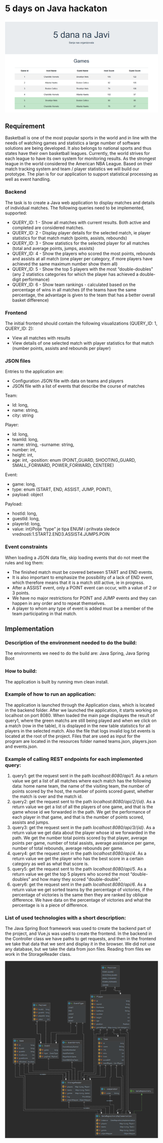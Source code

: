 # 5 days on Java hackaton


![alt text](https://github.com/gojkovicmatija99/5-days-on-java-hackaton/blob/master/demo.PNG)

## Requirement

Basketball is one of the most popular sports in the world and in line with the needs of watching games
and statistics a large number of software solutions are being developed. It also belongs to national sports and
thus states have their own basketball leagues.
Currently, the world strives for each league to have its own system for monitoring results. As the strongest league in the world
considered the American NBA League. Based on their match tracking system and team / player statistics
we will build our prototype.
The plan is for our application to support statistical processing as well as event handling.

### Backend

The task is to create a Java web application to display matches and details of individual matches.
The following queries need to be implemented, supported:
- QUERY_ID: 1 - Show all matches with current results. Both active and completed are considered
matches.
- QUERY_ID: 2 - Display player details for the selected match, ie player statistics for that match
match (points, assists, rebounds)
- QUERY_ID: 3 - Show statistics for the selected player for all matches (total and average points,
jumps, assists)
- QUERY_ID: 4 - Show the players who scored the most points, rebounds and assists at all
match (one player per category, if more players have achieved the same maximum number show them
all)
- QUERY_ID: 5 - Show the top 5 players with the most “double-doubles” (any 2 statistics
categories for which the player has achieved a double-digit performance)
- QUERY_ID: 6 - Show team rankings - calculated based on the percentage of wins in all
matches (if the teams have the same percentage, the advantage is given to the team that has a better overall
basket difference)

### Frontend
The initial frontend should contain the following visualizations (QUERY_ID: 1, QUERY_ID: 2):
- View all matches with results
- View details of one selected match with player statistics for that match (number
points, assists and rebounds per player)

### JSON files

Entries to the application are:
- Configuration JSON file with data on teams and players
- JSON file with a list of events that describe the course of matches

Team:
- Id: long,
- name: string,
- city: string

Player:
- Id: long,
- teamId: long,
- name: string,
 -surname: string,
 - number: int,
 - height: int,
 - age: int,
  -position: enum (POINT_GUARD, SHOOTING_GUARD, SMALL_FORWARD, POWER_FORWARD, CENTERE)
  
Event:
- game: long,
- type: enum (START, END, ASSIST, JUMP, POINT),
- payload: object

Payload:
- hostId: long,
- guestId: long,
- playerId: long,
- value: int}Polje “type” je tipa ENUM i prihvata sledeće vrednosti:1.START2.END3.ASSIST4.JUMP5.POIN

### Event constraints

When loading a JSON data file, skip loading events that do not meet the rules and log them:
- The finished match must be covered between START and END events.
- It is also important to emphasize the possibility of a lack of END event, which therefore means that it is a match
still active, ie in progress.
- After a ASSIST event, only a POINT event can occur, with a value of 2 or 3
points.
- We have no major restrictions for POINT and JUMP events and they can happen in any
order and to repeat themselves.
- A player to whom any type of event is added must be a member of the team participating in that match.

## Implementation

### Description of the environment needed to do the build:
The environments we need to do the build are: Java Spring, Java Spring Boot

### How to build:
The application is built by running mvn clean install.

### Example of how to run an application:
The application is launched through the Application class, which is located in the backend folder. After we
launched the application, it starts working on localhost on port 8080. When loaded the main page displayes the result of query1, where the green matchs are still being played and when we click on a match (row in the table), it is displayed in the new table
statistics for all players in the selected match.
Also the file that logs invalid log.txt events is located at the root of the project. Files that are
used as input for the program are located in the resources folder named teams.json, players.json and
events.json.

### Example of calling REST endpoints for each implemented query:
1. query1: get the request sent in the path *localhost:8080/api/1*. As a return value we get a list of all matches where each match has the following data: home name
team, the name of the visiting team, the number of points scored by the host, the number of points scored
guest, whether the match is over and the match id.
2. query2: get the request sent to the path *localhost:8080/api/2/{id}*. As a return value
we get a list of all the players of one game, and that is the game whose id we forwarded in the path.
We get the performance of each player in that game, and that is the number of points scored, assists
and jumps.
3. query3: get the request sent in the path *localhost:8080/api/3/{id}*. As a return value
we get data about the player whose id we forwarded in the path. We get the number total
points scored by that player, average points per game, number of total assists, average
assistance per game, number of total rebounds, average rebounds per game.
4. query4: get the request sent in the path *localhost:8080/api/4*. As a return value
we get the player who has the best score in a certain category as well as what that score is.
5. query5: get the request sent to the path *localhost:8080/api/5*. As a return value
we get the top 5 players who scored the most “double-doubles” and how many they scored
"double-double".
6. query6: get the request sent in the path *localhost:8080/api/6*. As a return value we get sorted teams by the percentage of victories, if the percentage of victories is the same
then they are ranked by oblique difference. We have data on the percentage of victories and what the percentage is
is a piece of difference.

### List of used technologies with a short description:
The Java Spring Boot framework was used to create the backend part of the project, and Vue.js was used to create the frontend. In the backend in the Controller class we have paths to get
requests, and then in the frontend we take that data that we sent and display it in the browser.
We did not use any database, but we take the data from json files. Reading from files we work in the StorageReader class.

![alt text](https://github.com/gojkovicmatija99/5-days-on-java-hackaton/blob/master/classModel.PNG)
